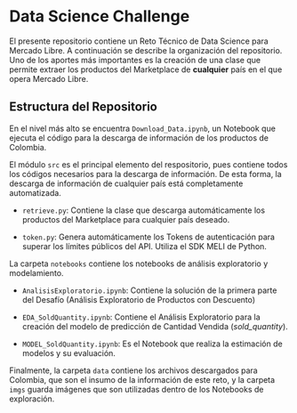 # Data Science Challenge

El presente repositorio contiene un Reto Técnico de Data Science para Mercado Libre. A continuación se describe la organización del repositorio. Uno de los aportes más importantes es la creación de una clase que permite extraer los productos del Marketplace de **cualquier** país en el que opera Mercado Libre.

## Estructura del Repositorio

En el nivel más alto se encuentra `Download_Data.ipynb`, un Notebook que ejecuta el código para la descarga de información de los productos de Colombia.

El módulo ``src`` es el principal elemento del respositorio, pues contiene todos los códigos necesarios para la descarga de información. De esta forma, la descarga de información de cualquier país está completamente automatizada.

* `retrieve.py`: Contiene la clase que descarga automáticamente los productos del Marketplace para cualquier país deseado. 

* `token.py`: Genera automáticamente los Tokens de autenticación para superar los límites públicos del API. Utiliza el SDK MELI de Python.

La carpeta `notebooks` contiene los notebooks de análisis exploratorio y modelamiento. 

* `AnalisisExploratorio.ipynb`: Contiene la solución de la primera parte del Desafío (Análisis Exploratorio de Productos con Descuento)

* `EDA_SoldQuantity.ipynb`: Contiene el Análisis Exploratorio para la creación del modelo de predicción de Cantidad Vendida (*sold_quantity*).

* `MODEL_SoldQuantity.ipynb`: Es el Notebook que realiza la estimación de modelos y su evaluación. 

Finalmente, la carpeta `data` contiene los archivos descargados para Colombia, que son el insumo de la información de este reto, y la carpeta `imgs` guarda imágenes que son utilizadas dentro de los Notebooks de exploración.


